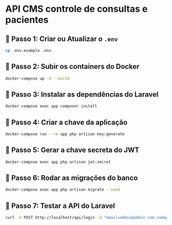# API CMS controle de consultas e pacientes

## 📌 Passo 1: Criar ou Atualizar o `.env`
```sh
cp .env.example .env
```

## 📌 Passo 2: Subir os containers do Docker
```sh
docker-compose up -d --build
```

## 📌 Passo 3: Instalar as dependências do Laravel
```sh
docker-compose exec app composer install
```

## 📌 Passo 4: Criar a chave da aplicação
```sh
docker-compose run --rm app php artisan key:generate
```

## 📌 Passo 5: Gerar a chave secreta do JWT
```sh
docker-compose exec app php artisan jwt:secret
```

## 📌 Passo 6: Rodar as migrações do banco
```sh
docker-compose exec app php artisan migrate --seed
```

## 📌 Passo 7: Testar a API do Laravel
```sh
curl -X POST http://localhost/api/login -d "email=admin@admin.com.com&password=admin123"
```

